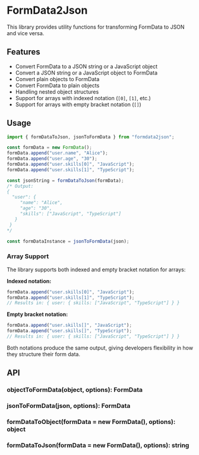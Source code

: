 # FormData2Json

This library provides utility functions for transforming FormData to JSON and vice versa. 

## Features

- Convert FormData to a JSON string or a JavaScript object
- Convert a JSON string or a JavaScript object to FormData
- Convert plain objects to FormData
- Convert FormData to plain objects
- Handling nested object structures
- Support for arrays with indexed notation (`[0]`, `[1]`, etc.)
- Support for arrays with empty bracket notation (`[]`)

## Usage

```js
import { formDataToJson, jsonToFormData } from "formdata2json";

const formData = new FormData();
formData.append("user.name", "Alice");
formData.append("user.age", "30");
formData.append("user.skills[0]", "JavaScript");
formData.append("user.skills[1]", "TypeScript");

const jsonString = formDataToJson(formData);
/* Output:
{ 
  "user": {
     "name": "Alice", 
     "age": "30", 
     "skills": ["JavaScript", "TypeScript"] 
   }
 }
*/

const formDataInstance = jsonToFormData(json);
```

### Array Support

The library supports both indexed and empty bracket notation for arrays:

**Indexed notation:**
```js
formData.append("user.skills[0]", "JavaScript");
formData.append("user.skills[1]", "TypeScript");
// Results in: { user: { skills: ["JavaScript", "TypeScript"] } }
```

**Empty bracket notation:**
```js
formData.append("user.skills[]", "JavaScript");
formData.append("user.skills[]", "TypeScript");
// Results in: { user: { skills: ["JavaScript", "TypeScript"] } }
```

Both notations produce the same output, giving developers flexibility in how they structure their form data.


## API
### objectToFormData(object, options): FormData
### jsonToFormData(json, options): FormData
### formDataToObject(formData = new FormData(), options): object
### formDataToJson(formData = new FormData(), options): string
